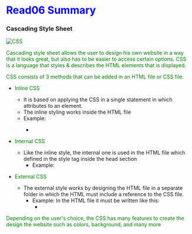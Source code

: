 # Read06 Summary

### Cascading Style Sheet
![CSS](https://upload.wikimedia.org/wikipedia/commons/thumb/d/d5/CSS3_logo_and_wordmark.svg/1200px-CSS3_logo_and_wordmark.svg.png)

Cascading style sheet allows the user to design his own website in a way that it looks great, but also has to be easier to access certain options. CSS is a language that styles & describes the HTML elements that is displayed.

CSS consists of 3 methods that can be added in an HTML file or CSS file.
* Inline CSS
   * It is based on applying the CSS in a single statement in which attributes to an element.
   * The inline styling works inside the HTML file
   * Example:
      * <p style="color:red;" font-size:30px>

* Internal CSS
   * Like the inline style, the internal one is used in the HTML file which defined in the style tag inside the head section
      * Example:<head><style>
      h1{color: blue;}
      p{color: green;}</style></head>
* External CSS
   * The external style works by designing the HTML file in a separate folder in which the HTML must include a reference to the CSS file.
     * Example: In the HTML file it must be written like this:
         * <link rel="stylesheet" href="text.css">

Depending on the user's choice, the CSS has many features to create the design the website such as colors, background, and many more
        